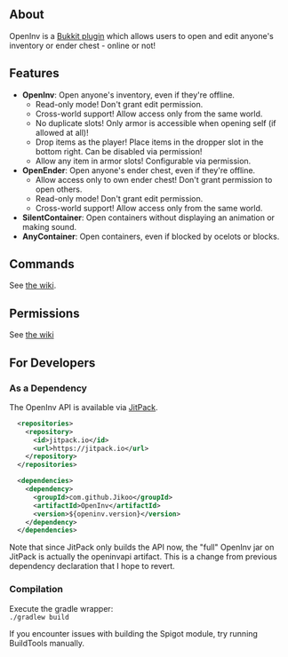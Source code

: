 ## About

OpenInv is a [Bukkit plugin](https://dev.bukkit.org/projects/openinv) which allows users to open and edit anyone's
inventory or ender chest - online or not!

## Features

- **OpenInv**: Open anyone's inventory, even if they're offline.
  - Read-only mode! Don't grant edit permission.
  - Cross-world support! Allow access only from the same world.
  - No duplicate slots! Only armor is accessible when opening self (if allowed at all)!
  - Drop items as the player! Place items in the dropper slot in the bottom right. Can be disabled via permission!
  - Allow any item in armor slots! Configurable via permission.
- **OpenEnder**: Open anyone's ender chest, even if they're offline.
  - Allow access only to own ender chest! Don't grant permission to open others.
  - Read-only mode! Don't grant edit permission.
  - Cross-world support! Allow access only from the same world.
- **SilentContainer**: Open containers without displaying an animation or making sound.
- **AnyContainer**: Open containers, even if blocked by ocelots or blocks.

## Commands

See [the wiki](https://github.com/Jikoo/OpenInv/wiki/Commands).

## Permissions

See [the wiki](https://github.com/Jikoo/OpenInv/wiki/Permissions)

## For Developers

### As a Dependency

The OpenInv API is available via [JitPack](https://jitpack.io/).

```xml
  <repositories>
    <repository>
      <id>jitpack.io</id>
      <url>https://jitpack.io</url>
    </repository>
  </repositories>
```

```xml
  <dependencies>
    <dependency>
      <groupId>com.github.Jikoo</groupId>
      <artifactId>OpenInv</artifactId>
      <version>${openinv.version}</version>
    </dependency>
  </dependencies>
```

Note that since JitPack only builds the API now, the "full" OpenInv jar on JitPack is actually the openinvapi artifact.
This is a change from previous dependency declaration that I hope to revert.

### Compilation

Execute the gradle wrapper:  
`./gradlew build`

If you encounter issues with building the Spigot module, try running BuildTools manually.
